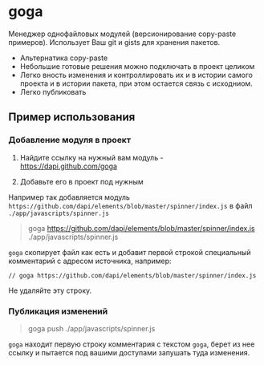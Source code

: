 # goga

Менеджер однофайловых модулей (версионирование copy-paste примеров). Использует Ваш git и gists для хранения пакетов.

* Альтернатика copy-paste
* Небольшие готовые решения можно подключать в проект целиком
* Легко вность изменения и контроллировать их и в истории самого проекта и в истории пакета, при этом остается связь с исходниом.
* Легко публиковать

## Пример использования

### Добавление модуля в проект

1. Найдите ссылку на нужный вам модуль - https://dapi.github.com/goga

2. Добавьте его в проект под нужным

Например так добавляется модуль `https://github.com/dapi/elements/blob/master/spinner/index.js` в файл `./app/javascripts/spinner.js`

> goga https://github.com/dapi/elements/blob/master/spinner/index.js ./app/javascripts/spinner.js

`goga` скопирует файл как есть и добавит первой строкой специальный комментарий с адресом источника, например:

`// goga https://github.com/dapi/elements/blob/master/spinner/index.js`

Не удаляйте эту строку.

### Публикация изменений

> goga push ./app/javascripts/spinner.js

`goga` находит первую строку комментария с текстом `gogа`, берет из нее ссылку и пытается под вашими доступами запушать туда изменения.
